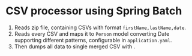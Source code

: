 # CSV processor using Spring Batch

1. Reads zip file, containing CSVs with format `firstName,lastName,date`.
2. Reads every CSV and maps it to `Person` model converting Date supporting different patterns, configurable
   in `application.yaml`.
3. Then dumps all data to single merged CSV with .